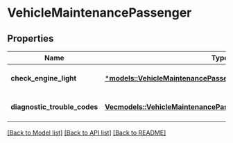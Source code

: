 # VehicleMaintenancePassenger

## Properties
Name | Type | Description | Notes
------------ | ------------- | ------------- | -------------
**check_engine_light** | [***models::VehicleMaintenancePassengerCheckEngineLight**](VehicleMaintenance_passenger_checkEngineLight.md) |  | [optional] [default to None]
**diagnostic_trouble_codes** | [**Vec<models::VehicleMaintenancePassengerDiagnosticTroubleCodes>**](VehicleMaintenance_passenger_diagnosticTroubleCodes.md) | Passenger vehicle DTCs. | [optional] [default to None]

[[Back to Model list]](../README.md#documentation-for-models) [[Back to API list]](../README.md#documentation-for-api-endpoints) [[Back to README]](../README.md)


